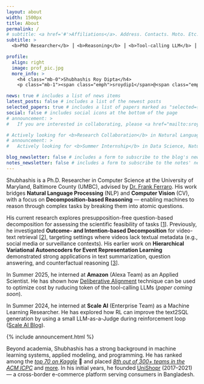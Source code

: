 ```yaml
---
layout: about
width: 1500px
title: About
permalink: /
# subtitle: <a href='#'>Affiliations</a>. Address. Contacts. Moto. Etc.
subtitle: >
  <b>PhD Researcher</b> ⎟ <b>Reasoning</b> ⎟ <b>Tool-calling LLM</b> ⎟ <b>Multimodal Understanding</b>

profile:
  align: right
  image: prof_pic.jpg
  more_info: >
    <h4 class="mb-0">Shubhashis Roy Dipta</h4>
    <p class="mb-1"><span class="emph">sroydip1</span>@<span class="emph">umbc</span>.<span class="emph">edu</span></p>

news: true # includes a list of news items
latest_posts: false # includes a list of the newest posts
selected_papers: true # includes a list of papers marked as "selected={true}"
social: false # includes social icons at the bottom of the page
# announcement: >
#   If you are interested in collaborating, please <a href="mailto:sroydip1@umbc.edu" target="_blank">email</a> me with a short description of your research interest.

# Actively looking for <b>Research Collaboration</b> in Natural Language Processing or Multimodal (Language + Vision) Work. Please <a href="mailto:sroydip1@umbc.edu" target="_blank">contact me</a> if you want to collaborate.
# announcement: >
#   Actively looking for <b>Summer Internship</b> in Data Science, Natural Language Processing, Computer Vision and/or Machine Learning. Please <a href="mailto:sroydip1@umbc.edu" target="_blank">contact me</a> if you have any opportunity.

blog_newsletter: false # includes a form to subscribe to the blog's newsletter
notes_newsletter: false # includes a form to subscribe to the notes' newsletter
---
```


<!-- Original content (commented out):
Shubhashis is a Computer Science PhD Researcher under [Dr. Frank Ferarro](https://www.csee.umbc.edu/people/faculty/frank-ferraro/) at the University of Maryland, Baltimore County (UMBC). His research combines **Natural Language Processing** (NLP) and **Computer Vision** (CV).

His broad research focuses on **Decomposition-based Reasoning** using text or vision data. Currently, he is focused on question based decomposition to understand the scientific feasibility of a given task (**[*SEM 2025](https://arxiv.org/pdf/2508.16838)**).

Over the years, he has worked on **Outcome and Intention based Decomposition** and how it can be used for video-text retrieval (**[arXiv](https://arxiv.org/pdf/2506.10202)**). This research has applications in video/image retrieval system, especially where there is no text metadata available for the video (e.g., most of the videos on the internet, social media, and surveillance videos). Also, his previous work, a hierarchical variational autoencoder for **Event Representation Learning**, has applications in text summarization, question answering, and <span class="tooltip-text" data-toggle="tooltip" data-placement="top" title="What would happen if some facts are changed?">counterfactual</span> reasoning (Published in **[*SEM 2023](https://aclanthology.org/2023.starsem-1.31?utm_source=roydipta.com&utm_medium=about-page)**).

In **Summer 2025**, he interned at [Amazon Science](https://www.amazon.science/) as an Applied Scientist. He has shown how [Deliberative Alignment](https://arxiv.org/abs/2412.16339) can be used to optimize cost by ruducing token of the tool-calling LLMs (**paper coming soon**).  

In **Summer 2024**, he interned at [Scale.AI](https://scale.com) as a Machine Learning Researcher. He explored how RL can improve the text2SQL generation (**[Scale.AI Blog](https://scale.com/blog/rlhf-text2sql)**). He also improved text2SQL AutoEval using Small Language Model to use as efficient reward model.

{% include announcement.html %}


Shubhashis has a strong background in ML programming, including PyTorch, 🤗 HuggingFace, NLTK, Spacy, Matplotlib, Seaborn, and more. He has excelled in machine learning competitions (**[Kaggle top-70 🥉](/projects/kaggle_bird?utm_source=roydipta.com&utm_medium=about-page)**) and coding competitions (**[ACM ICPC 8th out of 300+ teams](https://icpc.global/regionals/finder/dhaka-2019/standings)**) and [more](/awards?utm_source=roydipta.com&utm_medium=about-page). He was the founder of **[UniShopr](https://unishopr.com)** (2018-2022), a cross-border e-commerce for his home country (Bangladesh).
-->

Shubhashis is a Ph.D. Researcher in Computer Science at the University of Maryland, Baltimore County (UMBC), advised by [Dr. Frank Ferraro](https://www.csee.umbc.edu/people/faculty/frank-ferraro/). His work bridges **Natural Language Processing** (NLP) and **Computer Vision** (CV), with a focus on **Decomposition-based Reasoning** — enabling machines to reason through complex tasks by breaking them into atomic questions.

His current research explores presupposition-free question-based decomposition for assessing the scientific feasibility of tasks [[1](https://arxiv.org/pdf/2508.16838)]. Previously, he investigated **Outcome- and Intention-based Decomposition** for video-text retrieval [[2](https://arxiv.org/pdf/2506.10202)], targeting settings where videos lack textual metadata (e.g., social media or surveillance contexts). His earlier work on **Hierarchical Variational Autoencoders for Event Representation Learning** demonstrated strong applications in text summarization, question answering, and counterfactual reasoning [[3](https://aclanthology.org/2023.starsem-1.31?utm_source=roydipta.com&utm_medium=about-page)].

In Summer 2025, he interned at **Amazon** (Alexa Team) as an Applied Scientist. He has shown how [Deliberative Alignment](https://arxiv.org/abs/2412.16339) technique can be used to optimize cost by ruducing token of the tool-calling LLMs (*paper coming soon*).  

In Summer 2024, he interned at **Scale AI** (Enterprise Team) as a Machine Learning Researcher. He has explored how RL can improve the text2SQL generation by using a small LLM-as-a-Judge during reinforcement loop ([Scale AI Blog](https://scale.com/blog/rlhf-text2sql)).

{% include announcement.html %}


Beyond academia, Shubhashis has a strong background in machine learning systems, applied modeling, and programming. He has ranked among the *[top 70 on Kaggle](/projects/kaggle_bird?utm_source=roydipta.com&utm_medium=about-page)* 🥉 and placed *[8th out of 300+ teams in the ACM ICPC](https://icpc.global/regionals/finder/dhaka-2019/standings)* and [more](/awards?utm_source=roydipta.com&utm_medium=about-page). In his initial years, he founded [UniShopr](https://unishopr.com) (2017–2021) — a cross-border e-commerce platform serving consumers in Bangladesh.


<!-- ## Research Interest

&nbsp;&nbsp;&nbsp;&nbsp;&nbsp;&nbsp;&nbsp;&nbsp;✓ Math Reasoning  
&nbsp;&nbsp;&nbsp;&nbsp;&nbsp;&nbsp;&nbsp;&nbsp;✓ Decomposition-based Reasoning  
&nbsp;&nbsp;&nbsp;&nbsp;&nbsp;&nbsp;&nbsp;&nbsp;✓ Natural Language Understanding    -->
